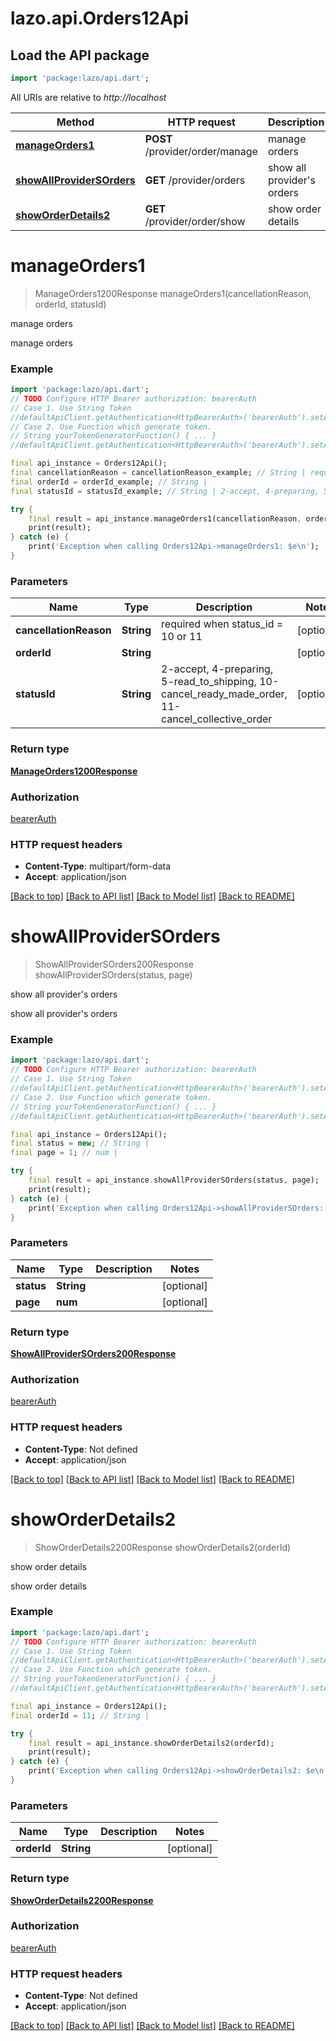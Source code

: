 # lazo.api.Orders12Api

## Load the API package
```dart
import 'package:lazo/api.dart';
```

All URIs are relative to *http://localhost*

Method | HTTP request | Description
------------- | ------------- | -------------
[**manageOrders1**](Orders12Api.md#manageorders1) | **POST** /provider/order/manage | manage orders
[**showAllProviderSOrders**](Orders12Api.md#showallprovidersorders) | **GET** /provider/orders | show all provider's orders
[**showOrderDetails2**](Orders12Api.md#showorderdetails2) | **GET** /provider/order/show | show order details


# **manageOrders1**
> ManageOrders1200Response manageOrders1(cancellationReason, orderId, statusId)

manage orders

manage orders

### Example
```dart
import 'package:lazo/api.dart';
// TODO Configure HTTP Bearer authorization: bearerAuth
// Case 1. Use String Token
//defaultApiClient.getAuthentication<HttpBearerAuth>('bearerAuth').setAccessToken('YOUR_ACCESS_TOKEN');
// Case 2. Use Function which generate token.
// String yourTokenGeneratorFunction() { ... }
//defaultApiClient.getAuthentication<HttpBearerAuth>('bearerAuth').setAccessToken(yourTokenGeneratorFunction);

final api_instance = Orders12Api();
final cancellationReason = cancellationReason_example; // String | required when status_id = 10 or 11
final orderId = orderId_example; // String | 
final statusId = statusId_example; // String | 2-accept, 4-preparing, 5-read_to_shipping, 10-cancel_ready_made_order, 11-cancel_collective_order

try {
    final result = api_instance.manageOrders1(cancellationReason, orderId, statusId);
    print(result);
} catch (e) {
    print('Exception when calling Orders12Api->manageOrders1: $e\n');
}
```

### Parameters

Name | Type | Description  | Notes
------------- | ------------- | ------------- | -------------
 **cancellationReason** | **String**| required when status_id = 10 or 11 | [optional] 
 **orderId** | **String**|  | [optional] 
 **statusId** | **String**| 2-accept, 4-preparing, 5-read_to_shipping, 10-cancel_ready_made_order, 11-cancel_collective_order | [optional] 

### Return type

[**ManageOrders1200Response**](ManageOrders1200Response.md)

### Authorization

[bearerAuth](../README.md#bearerAuth)

### HTTP request headers

 - **Content-Type**: multipart/form-data
 - **Accept**: application/json

[[Back to top]](#) [[Back to API list]](../README.md#documentation-for-api-endpoints) [[Back to Model list]](../README.md#documentation-for-models) [[Back to README]](../README.md)

# **showAllProviderSOrders**
> ShowAllProviderSOrders200Response showAllProviderSOrders(status, page)

show all provider's orders

show all provider's orders

### Example
```dart
import 'package:lazo/api.dart';
// TODO Configure HTTP Bearer authorization: bearerAuth
// Case 1. Use String Token
//defaultApiClient.getAuthentication<HttpBearerAuth>('bearerAuth').setAccessToken('YOUR_ACCESS_TOKEN');
// Case 2. Use Function which generate token.
// String yourTokenGeneratorFunction() { ... }
//defaultApiClient.getAuthentication<HttpBearerAuth>('bearerAuth').setAccessToken(yourTokenGeneratorFunction);

final api_instance = Orders12Api();
final status = new; // String | 
final page = 1; // num | 

try {
    final result = api_instance.showAllProviderSOrders(status, page);
    print(result);
} catch (e) {
    print('Exception when calling Orders12Api->showAllProviderSOrders: $e\n');
}
```

### Parameters

Name | Type | Description  | Notes
------------- | ------------- | ------------- | -------------
 **status** | **String**|  | [optional] 
 **page** | **num**|  | [optional] 

### Return type

[**ShowAllProviderSOrders200Response**](ShowAllProviderSOrders200Response.md)

### Authorization

[bearerAuth](../README.md#bearerAuth)

### HTTP request headers

 - **Content-Type**: Not defined
 - **Accept**: application/json

[[Back to top]](#) [[Back to API list]](../README.md#documentation-for-api-endpoints) [[Back to Model list]](../README.md#documentation-for-models) [[Back to README]](../README.md)

# **showOrderDetails2**
> ShowOrderDetails2200Response showOrderDetails2(orderId)

show order details

show order details

### Example
```dart
import 'package:lazo/api.dart';
// TODO Configure HTTP Bearer authorization: bearerAuth
// Case 1. Use String Token
//defaultApiClient.getAuthentication<HttpBearerAuth>('bearerAuth').setAccessToken('YOUR_ACCESS_TOKEN');
// Case 2. Use Function which generate token.
// String yourTokenGeneratorFunction() { ... }
//defaultApiClient.getAuthentication<HttpBearerAuth>('bearerAuth').setAccessToken(yourTokenGeneratorFunction);

final api_instance = Orders12Api();
final orderId = 11; // String | 

try {
    final result = api_instance.showOrderDetails2(orderId);
    print(result);
} catch (e) {
    print('Exception when calling Orders12Api->showOrderDetails2: $e\n');
}
```

### Parameters

Name | Type | Description  | Notes
------------- | ------------- | ------------- | -------------
 **orderId** | **String**|  | [optional] 

### Return type

[**ShowOrderDetails2200Response**](ShowOrderDetails2200Response.md)

### Authorization

[bearerAuth](../README.md#bearerAuth)

### HTTP request headers

 - **Content-Type**: Not defined
 - **Accept**: application/json

[[Back to top]](#) [[Back to API list]](../README.md#documentation-for-api-endpoints) [[Back to Model list]](../README.md#documentation-for-models) [[Back to README]](../README.md)

